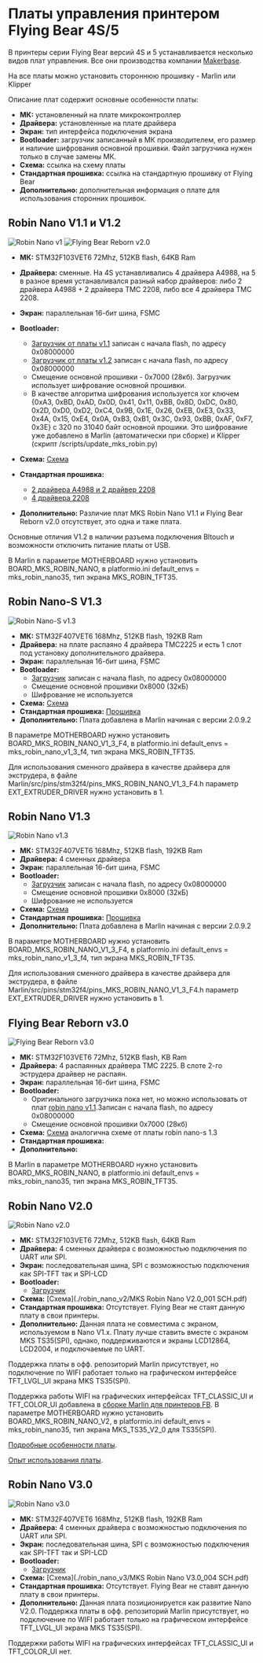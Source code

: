 # Платы управления принтером Flying Bear 4S/5

В принтеры серии Flying Bear версий 4S и 5 устанавливается несколько видов плат управления. Все они производства компании [Makerbase](https://github.com/makerbase-mks).

На все платы можно установить стороннюю прошивку - Marlin или Klipper

Описание плат содержит основные особенности платы:

* **МК:** установленный на плате микроконтроллер
* **Драйвера:** установленные на плате драйвера
* **Экран:** тип интерфейса подключения экрана
* **Bootloader:** загрузчик записанный в МК производителем, его размер и наличие шифрования основной прошивки. Файл загрузчика нужен только в случае замены МК.
* **Схема:** ссылка на схему платы
* **Стандартная прошивка:** ссылка на стандартную прошивку от Flying Bear
* **Дополнительно:** дополнительная информация о плате для использования сторонних прошивок.

## Robin Nano V1.1 и V1.2

![Robin Nano v1](./robin_nano_v1/MKS_Robin_Nano.png)
![Flying Bear Reborn v2.0](./robin_nano_v1/fb_reborn_v20.png)

* **МК:** STM32F103VET6 72Mhz, 512KB flash, 64KB Ram
* **Драйвера:** сменные. На 4S устанавливались 4 драйвера A4988, на 5 в разное время устанавливался разный набор драйверов: либо 2 драйвера A4988 + 2 драйвера TMC 2208, либо все 4 драйвера TMC 2208.
* **Экран:** параллельная 16-бит шина, FSMC
* **Bootloader:**
  * [Загрузчик от платы v1.1](./robin_nano_v1/rn_v11_bootloader.bin) записан с начала flash, по адресу 0x08000000
  * [Загрузчик от платы v1.2](./robin_nano_v1/rn_v12_bootloader.bin) записан с начала flash, по адресу 0x08000000
  * Смещение основной прошивки - 0x7000 (28кб). Загрузчик использует шифрование основной прошивки.
  * В качестве алгоритма шифрования используется xor ключем {0xA3, 0xBD, 0xAD, 0x0D, 0x41, 0x11, 0xBB, 0x8D, 0xDC, 0x80, 0x2D, 0xD0, 0xD2, 0xC4, 0x9B, 0x1E, 0x26, 0xEB, 0xE3, 0x33, 0x4A, 0x15, 0xE4, 0x0A, 0xB3, 0xB1, 0x3C, 0x93, 0xBB, 0xAF, 0xF7, 0x3E} с 320 по 31040 байт основной прошики. Это шифрование уже добавлено в Marlin (автоматически при сборке) и Klipper (скрипт /scripts/update_mks_robin.py)

* **Схема:** [Схема](./robin_nano_v1/MKS_Robin_Nano_V1.1_SCH.pdf)
* **Стандартная прошивка:**
  * [2 драйвера А4988 и 2 драйвер 2208](./robin_nano_v1/firmware_v1_(4988+2208).zip)
  * [4 драйвера 2208](./robin_nano_v1/firmware_v1_(4x2208).zip)
* **Дополнительно:**
 Различие плат MKS Robin Nano V1.1 и Flying Bear Reborn v2.0 отсутствует, это одна и таже плата.

 Основные отличия V1.2 в наличии разъема подключения Bltouch и возможности отключить питание платы от USB.

 В Marlin в параметре MOTHERBOARD нужно установить BOARD_MKS_ROBIN_NANO, в platformio.ini default_envs = mks_robin_nano35, тип экрана MKS_ROBIN_TFT35.

## Robin Nano-S V1.3

![Robin Nano-S v1.3](./robin_nano_s_v13/mks_robin_nano_s_v13.png)

* **МК:** STM32F407VET6 168Mhz, 512KB flash, 192KB Ram
* **Драйвера:** на плате распаяно 4 драйвера TMC2225 и есть 1 слот под установку дополнительного драйвера.
* **Экран:** параллельная 16-бит шина, FSMC
* **Bootloader:**
  * [Загрузчик](./robin_nano_s_v13/nano_s_bootloader.bin) записан с начала flash, по адресу 0x08000000
  * Смещение основной прошивки 0x8000 (32кБ)
  * Шифрование не используется
* **Схема:** [Схема](./robin_nano_s_v13/MKS_Robin_Nano_S_V1.3.pdf)
* **Стандартная прошивка:** [Прошивка](./robin_nano_s_v13/firmware_s_v1.3.zip)
* **Дополнительно:** Плата добавлена в Marlin начиная с версии 2.0.9.2

 В параметре MOTHERBOARD нужно установить BOARD_MKS_ROBIN_NANO_V1_3_F4, в platformio.ini default_envs = mks_robin_nano_v1_3_f4, тип экрана MKS_ROBIN_TFT35.

 Для использования сменного драйвера в качестве драйвера для экструдера, в файле Marlin/src/pins/stm32f4/pins_MKS_ROBIN_NANO_V1_3_F4.h параметр EXT_EXTRUDER_DRIVER нужно установить в 1.

## Robin Nano V1.3

![Robin Nano v1.3](./robin_nano_v13/mks_robin_nano_v13.png)

* **МК:** STM32F407VET6 168Mhz, 512KB flash, 192KB Ram
* **Драйвера:** 4 сменных драйвера
* **Экран:** параллельная 16-бит шина, FSMC
* **Bootloader:**
  * [Загрузчик](./robin_nano_v13/nano_v13_bootloader.bin) записан с начала flash, по адресу 0x08000000
  * Смещение основной прошивки 0x8000 (32кБ)
  * Шифрование не используется
* **Схема:** [Схема](./robin_nano_v13/MKS_Robin_Nano_V1.3_SCH.pdf)
* **Стандартная прошивка:** [Прошивка](./robin_nano_v13/firmware_v13.zip)
* **Дополнительно:** Плата добавлена в Marlin начиная с версии 2.0.9.2

В параметре MOTHERBOARD нужно установить BOARD_MKS_ROBIN_NANO_V1_3_F4, в platformio.ini default_envs = mks_robin_nano_v1_3_f4, тип экрана MKS_ROBIN_TFT35.

 Для использования сменного драйвера в качестве драйвера для экструдера, в файле Marlin/src/pins/stm32f4/pins_MKS_ROBIN_NANO_V1_3_F4.h параметр EXT_EXTRUDER_DRIVER нужно установить в 1.


## Flying Bear Reborn v3.0

![Flying Bear Reborn v3.0](./fb_reborn_30/150739336-75f438d4-ea51-4672-99e7-b4f1ff73d610.jpg)

* **МК:** STM32F103VET6 72Mhz, 512KB flash, KB Ram
* **Драйвера:** 4 распаянных драйвера TMC 2225. В слоте 2-го эструдера драйвер не распаян.
* **Экран:** параллельная 16-бит шина, FSMC
* **Bootloader:**
  * Оригинального загрузчика пока нет, но можно использовать от плат [robin nano v1.1](./robin_nano_v1/rn_v11_bootloader.bin).Записан с начала flash, по адресу 0x08000000
  * Смещение основной прошивки  0x7000 (28кб)
* **Схема:** [Схема](./robin_nano_s_v13/MKS_Robin_Nano_S_V1.3.pdf) аналогична схеме от платы robin nano-s 1.3
* **Стандартная прошивка:** 
* **Дополнительно:** 

В Marlin в параметре MOTHERBOARD нужно установить BOARD_MKS_ROBIN_NANO, в platformio.ini default_envs = mks_robin_nano35, тип экрана MKS_ROBIN_TFT35.


## Robin Nano V2.0

![Robin Nano v2.0](./robin_nano_v2/MKS_Robin_Nano_V2.png)

* **МК:** STM32F103VET6 72Mhz, 512KB flash, 64KB Ram
* **Драйвера:** 4 сменных драйвера с возможностью подключения по UART или SPI.
* **Экран:** последовательная шина, SPI с возможностью подключения как SPI-TFT так и SPI-LCD
* **Bootloader:**
  * [Загрузчик](./robin_nano_v2/Robin_nano_v2.0_boot_201116.hex)
* **Схема:** [Схема](./robin_nano_v2/MKS Robin Nano V2.0_001 SCH.pdf)
* **Стандартная прошивка:** Отсутствует. Flying Bear не стаят данную плату в свои принтеры.
* **Дополнительно:** Данная плата не совместима с экраном, используемом в Nano V1.х. Плату лучше ставить вместе с экраном MKS TS35(SPI), однако, поддерживаются и экраны LCD12864, LCD2004, и подключаемые по UART.

 Поддержка платы в офф. репозиторий Marlin присутствует, но подключение по WIFI работает только на графическом интерфейсе TFT_LVGL_UI экрана MKS TS35(SPI).

 Поддержка работы WIFI на графических интерфейсах TFT_CLASSIC_UI и TFT_COLOR_UI добавлена в [сборке Marlin для принтеров FB](https://github.com/Sergey1560/Marlin_FB4S). В параметре MOTHERBOARD нужно установить BOARD_MKS_ROBIN_NANO_V2, в platformio.ini default_envs = mks_robin_nano35, тип экрана MKS_TS35_V2_0 для TS35(SPI).

 [Подробные особенности платы](https://3dtoday.ru/blogs/x-dron/mks-robin-nano-20-novyy-khit).

 [Опыт использования платы](https://3dtoday.ru/blogs/x-dron/opyt-ustanovki-robin-nano-20-na-flyingbear-ghost-4s). 

## Robin Nano V3.0

![Robin Nano v3.0](./robin_nano_v3/MKS_Robin_Nano_V3.jpg)

* **МК:** STM32F407VET6 168Mhz, 512KB flash, 192KB Ram
* **Драйвера:** 4 сменных драйвера с возможностью подключения по UART или SPI.
* **Экран:** последовательная шина, SPI с возможностью подключения как SPI-TFT так и SPI-LCD
* **Bootloader:**
  * [Загрузчик](./robin_nano_v3/nano_v3_bootloader.bin)
* **Схема:** [Схема](./robin_nano_v3/MKS Robin Nano V3.0_004 SCH.pdf)
* **Стандартная прошивка:** Отсутствует. Flying Bear не ставят данную плату в свои принтеры.
* **Дополнительно:** Данная плата позиционируется как развитие Nano V2.0. Поддержка платы в офф. репозиторий Marlin присутствует, но подключение по WIFI работает только на графическом интерфейсе TFT_LVGL_UI экрана MKS TS35(SPI).

 Поддержки работы WIFI на графических интерфейсах TFT_CLASSIC_UI и TFT_COLOR_UI нет.
